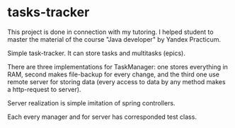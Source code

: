 # tasks-tracker

This project is done in connection with my tutoring. I helped student to master the material of the course "Java developer" by Yandex Practicum.

Simple task-tracker. It can store tasks and multitasks (epics).

There are three implementations for 
TaskManager: one stores everything in RAM, second makes file-backup for every change, and the third one use remote server
for storing data (every access to data by any method makes a http-request to server).

Server realization is simple imitation of spring controllers.

Each every manager and for server has corresponded test class.
